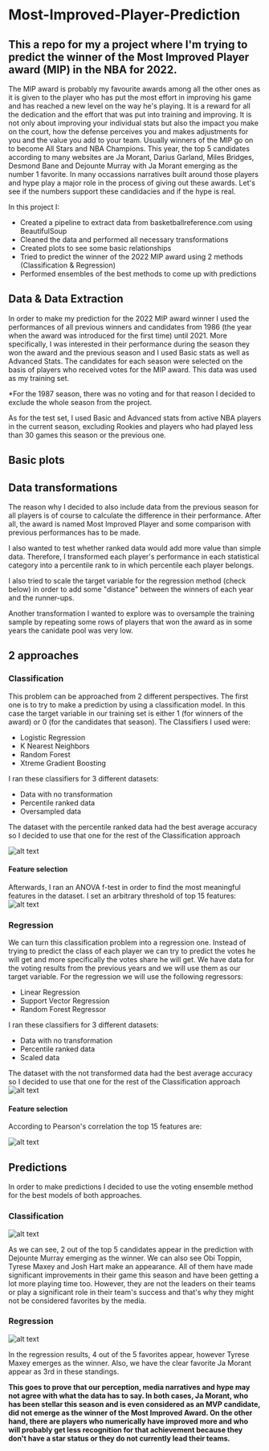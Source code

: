 # Most-Improved-Player-Prediction

## This a repo for my a project where I'm trying to predict the winner of the Most Improved Player award (MIP) in the NBA for 2022.

The MIP award is probably my favourite awards among all the other ones as it is given to the player who has put the most effort in improving his game and has reached a new level on the way he's playing. It is a reward for all the dedication and the effort that was put into training and improving. It is not only about improving your individual stats but also the impact you make on the court, how the defense perceives you and makes adjustments for you and the value you add to your team. Usually winners of the MIP go on to become All Stars and NBA Champions. This year, the top 5 candidates according to many websites are Ja Morant, Darius Garland, Miles Bridges, Desmond Bane and Dejounte Murray with Ja Morant emerging as the number 1 favorite. In many occassions narratives built around those players and hype play a major role in the process of giving out these awards. Let's see if the numbers support these candidacies and if the hype is real.  

In this project I:
- Created a pipeline to extract data from basketballreference.com using BeautifulSoup
- Cleaned the data and performed all necessary transformations
- Created plots to see some basic relationships
- Tried to predict the winner of the 2022 MIP award using 2 methods (Classification & Regression)
- Performed ensembles of the best methods to come up with predictions


## Data & Data Extraction

In order to make my prediction for the 2022 MIP award winner I used the performances of all previous winners and candidates from 1986 (the year when the award was introduced for the first time) until 2021. More specifically, I was interested in their performance during the season they won the award and the previous season and I used Basic stats as well as Advanced Stats. The candidates for each season were selected on the basis of players who received votes for the MIP award. This data was used as my training set.

*For the 1987 season, there was no voting and for that reason I decided to exclude the whole season from the project.

As for the test set, I used Basic and Advanced stats from active NBA players in the current season, excluding Rookies and players who had played less than 30 games this season or the previous one.

## Basic plots

## Data transformations

The reason why I decided to also include data from the previous season for all players is of course to calculate the difference in their performance. After all, the award is named Most Improved Player and some comparison with previous performances has to be made.

I also wanted to test whether ranked data would add more value than simple data. Therefore, I transformed each player's performance in each statistical category into a percentile rank to in which percentile each player belongs.

I also tried to scale the target variable for the regression method (check below) in order to add some "distance" between the winners of each year and the runner-ups.

Another transformation I wanted to explore was to oversample the training sample by repeating some rows of players that won the award as in some years the canidate pool was very low.

## 2 approaches

### Classification

This problem can be approached from 2 different perspectives. The first one is to try to make a prediction by using a classification model. In this case the target variable in our training set is either 1 (for winners of the award) or 0 (for the candidates that season). The Classifiers I used were:
- Logistic Regression
- K Nearest Neighbors
- Random Forest
- Xtreme Gradient Boosting

I ran these classifiers for 3 different datasets:
- Data with no transformation
- Percentile ranked data
- Oversampled data

The dataset with the percentile ranked data had the best average accuracy so I decided to use that one for the rest of the Classification approach

![alt text](https://github.com/MarlinMyrte/Most-Improved-Player-Prediction/blob/main/clf_accuracies.png "Classification Accuracies")

#### Feature selection
Afterwards, I ran an ANOVA f-test in order to find the most meaningful features in the dataset. I set an arbitrary threshold of top 15 features:
![alt text](https://github.com/MarlinMyrte/Most-Improved-Player-Prediction/blob/main/clf_best_features.png "Classification Best Features")
### Regression

We can turn this classification problem into a regression one. Instead of trying to predict the class of each player we can try to predict the votes he will get and more specifically the votes share he will get. We have data for the voting results from the previous years and we will use them as our target variable. For the regression we will use the following regressors:
 - Linear Regression
 - Support Vector Regression
 - Random Forest Regressor

I ran these classifiers for 3 different datasets:
- Data with no transformation
- Percentile ranked data
- Scaled data

The dataset with the not transformed data had the best average accuracy so I decided to use that one for the rest of the Classification approach
![alt text](https://github.com/MarlinMyrte/Most-Improved-Player-Prediction/blob/main/reg_accuracies.png "Regression Accuracies")

#### Feature selection
According to Pearson's correlation the top 15 features are:

![alt text](https://github.com/MarlinMyrte/Most-Improved-Player-Prediction/blob/main/reg_best_features.png "Classification Best Features")


## Predictions

In order to make predictions I decided to use the voting ensemble method for the best models of both approaches.

### Classification
![alt text](https://github.com/MarlinMyrte/Most-Improved-Player-Prediction/blob/main/clf_pred.png "Classification Predictions")

As we can see, 2 out of the top 5 candidates appear in the prediction with Dejounte Murray emerging as the winner. We can also see Obi Toppin, Tyrese Maxey and Josh Hart make an appearance. All of them have made significant improvements in their game this season and have been getting a lot more playing time too. However, they are not the leaders on their teams or play a significant role in their team's success and that's why they might not be considered favorites by the media.

### Regression
![alt text](https://github.com/MarlinMyrte/Most-Improved-Player-Prediction/blob/main/reg_pred.png "Regression Predictions")

In the regression results, 4 out of the 5 favorites appear, however Tyrese Maxey emerges as the winner. Also, we have the clear favorite Ja Morant appear as 3rd in these standings.

**This goes to prove that our perception, media narratives and hype may not agree with what the data has to say. In both cases, Ja Morant, who has been stellar this season and is even considered as an MVP candidate, did not emerge as the winner of the Most Improved Award. On the other hand, there are players who numerically have improved more and who will probably get less recognition for that achievement because they don't have a star status or they do not currently lead their teams.**
